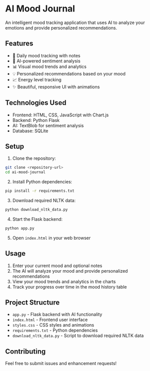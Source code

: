 # AI Mood Journal

An intelligent mood tracking application that uses AI to analyze your emotions and provide personalized recommendations.

## Features

- 📝 Daily mood tracking with notes
- 🤖 AI-powered sentiment analysis
- 📊 Visual mood trends and analytics
- 💡 Personalized recommendations based on your mood
- 📈 Energy level tracking
- ✨ Beautiful, responsive UI with animations

## Technologies Used

- Frontend: HTML, CSS, JavaScript with Chart.js
- Backend: Python Flask
- AI: TextBlob for sentiment analysis
- Database: SQLite

## Setup

1. Clone the repository:
```bash
git clone <repository-url>
cd ai-mood-journal
```

2. Install Python dependencies:
```bash
pip install -r requirements.txt
```

3. Download required NLTK data:
```bash
python download_nltk_data.py
```

4. Start the Flask backend:
```bash
python app.py
```

5. Open `index.html` in your web browser

## Usage

1. Enter your current mood and optional notes
2. The AI will analyze your mood and provide personalized recommendations
3. View your mood trends and analytics in the charts
4. Track your progress over time in the mood history table

## Project Structure

- `app.py` - Flask backend with AI functionality
- `index.html` - Frontend user interface
- `styles.css` - CSS styles and animations
- `requirements.txt` - Python dependencies
- `download_nltk_data.py` - Script to download required NLTK data

## Contributing

Feel free to submit issues and enhancement requests! 